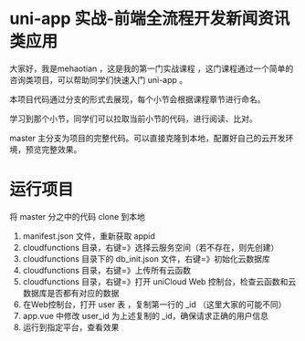 # uni-app 实战-前端全流程开发新闻资讯类应用
大家好，我是mehaotian ，这是我的第一门实战课程 ，这门课程通过一个简单的咨询类项目，可以帮助同学们快速入门 uni-app 。

本项目代码通过分支的形式去展现，每个小节会根据课程章节进行命名。

学习到那个小节，同学们可以拉取当前小节的代码，进行阅读、比对。

master 主分支为项目的完整代码。可以直接克隆到本地，配置好自己的云开发环境，预览完整效果。


# 运行项目 

将 master 分之中的代码 clone 到本地

1. manifest.json 文件，重新获取 appid2. cloudfunctions 目录，右键=》选择云服务空间（若不存在，则先创建）3. cloudfunctions 目录下的 db_init.json 文件，右键=》初始化云数据库4. cloudfunctions 目录，右键=》上传所有云函数5. cloudfunctions 目录，右键=》打开 uniCloud Web 控制台，检查云函数和云数据库是否都有对应的数据6. 在Web控制台，打开 user 表 ，复制第一行的 _id （这里大家的可能不同）7. app.vue 中修改 user_id 为上述复制的 _id，确保请求正确的用户信息 
8. 运行到指定平台，查看效果

